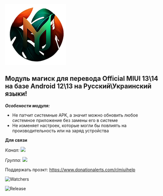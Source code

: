 <img src="https://raw.githubusercontent.com/kazhemons/CNtoRU/main/img/Logo.png">

## Модуль магиск для перевода Official MIUI 13\14 на базе Android 12\13 на Русский\Украинский языки! ##

***Особености модуля:***
- Не патчит системные APK, а значит можно обновить любое системное приложение без замены его в системе
- Не изменяет настроек, которые могли бы повлиять на производительность или на заряд устройства

**Для связи**

*Канал:* <a href="https://t.me/magiskCNtoRU"><img src="https://img.shields.io/badge/Telegram-Канал-blue?longCache=true&style=flat"> </a>

*Группа:* <a href="https://t.me/mgCNtoRU"><img src="https://img.shields.io/badge/Telegram-Группа-blue?longCache=true&style=flat"> </a>

Поддержать проэкт:  https://www.donationalerts.com/r/miuihelp

![Watchers](https://img.shields.io/github/watchers/kazhemons/CNtoRU?label=Посещений&style=FOR-THE-BADGE)

![Release](https://img.shields.io/github/downloads/kazhemons/CNtoRU/latest/total?label=Скачиваний%20%28Последний%20Релиз%29&style=plastic)
